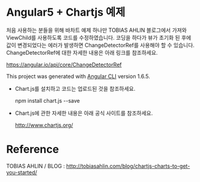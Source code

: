 # Angular5 + Chartjs 예제

처음 사용하는 분들을 위해 바차트 예제 하나만 TOBIAS AHLIN 블로그에서 가져와 ViewChild를 사용하도록 코드를 수정하였습니다. 코딩을 하다가 뷰가 초기화 된 후에 값이 변경되었다는 에러가 발생하면 ChangeDetectorRef를 사용해야 할 수 있습니다. ChangeDetectorRef에 대한 자세한 내용은 아래 링크를 참조하세요.

https://angular.io/api/core/ChangeDetectorRef

This project was generated with [Angular CLI](https://github.com/angular/angular-cli) version 1.6.5.

- Chart.js를 설치하고 코드는 업로드된 것을 참조하세요.

  npm install chart.js --save

- Chart.js에 관한 자세한 내용은 아래 공식 사이트를 참조하세요.

  http://www.chartjs.org/

# Reference
TOBIAS AHLIN / BLOG : http://tobiasahlin.com/blog/chartjs-charts-to-get-you-started/
